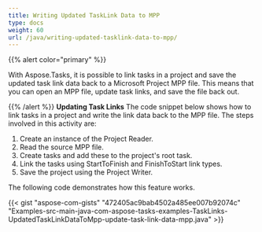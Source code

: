 ```yaml
---
title: Writing Updated TaskLink Data to MPP
type: docs
weight: 60
url: /java/writing-updated-tasklink-data-to-mpp/
---
```


{{% alert color="primary" %}} 

With Aspose.Tasks, it is possible to link tasks in a project and save the updated task link data back to a Microsoft Project MPP file. This means that you can open an MPP file, update task links, and save the file back out.

{{% /alert %}} 
**Updating Task Links**
The code snippet below shows how to link tasks in a project and write the link data back to the MPP file. The steps involved in this activity are:

1. Create an instance of the Project Reader.
2. Read the source MPP file.
3. Create tasks and add these to the project's root task.
4. Link the tasks using StartToFinish and FinishToStart link types.
5. Save the project using the Project Writer.

The following code demonstrates how this feature works.

{{< gist "aspose-com-gists" "472405ac9bab4502a485ee007b92074c" "Examples-src-main-java-com-aspose-tasks-examples-TaskLinks-UpdatedTaskLinkDataToMpp-update-task-link-data-mpp.java" >}}
